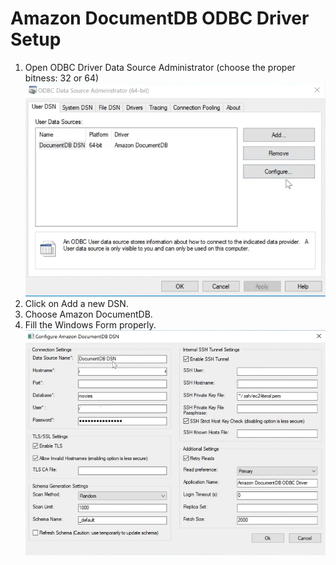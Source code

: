 # Amazon DocumentDB ODBC Driver Setup

1. Open ODBC Driver Data Source Administrator (choose the proper bitness: 32 or 64)
    ![ODBC Driver Data Source Administrator](../images/odbc-data-source-admin.png)
2. Click on Add a new DSN.
3. Choose Amazon DocumentDB.
4. Fill the Windows Form properly. 
    ![Amazon DocumentDB DSN](../images/windows-dsn-configuration.png)